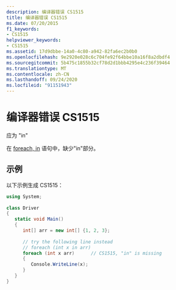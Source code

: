 ```yaml
---
description: 编译器错误 CS1515
title: 编译器错误 CS1515
ms.date: 07/20/2015
f1_keywords:
- CS1515
helpviewer_keywords:
- CS1515
ms.assetid: 17d9dbbe-14a0-4c80-a942-82fa6ec2b0b0
ms.openlocfilehash: 9e2920e028c6c704fe92f64bbe10a16f8a2dbdf4
ms.sourcegitcommit: 5b475c1855b32cf78d2d1bbb4295e4c236f39464
ms.translationtype: MT
ms.contentlocale: zh-CN
ms.lasthandoff: 09/24/2020
ms.locfileid: "91151943"
---
```

# <a name="compiler-error-cs1515"></a>编译器错误 CS1515

应为 "in"  
  
 在 [foreach, in](../language-reference/keywords/foreach-in.md) 语句中，缺少"in"部分。  
  
## <a name="example"></a>示例  

 以下示例生成 CS1515：  
  
```csharp
using System;  
  
class Driver  
{  
   static void Main()  
   {  
      int[] arr = new int[] {1, 2, 3};  
  
      // try the following line instead  
      // foreach (int x in arr)  
      foreach (int x arr)      // CS1515, "in" is missing  
      {  
         Console.WriteLine(x);  
      }  
   }  
}  
```
